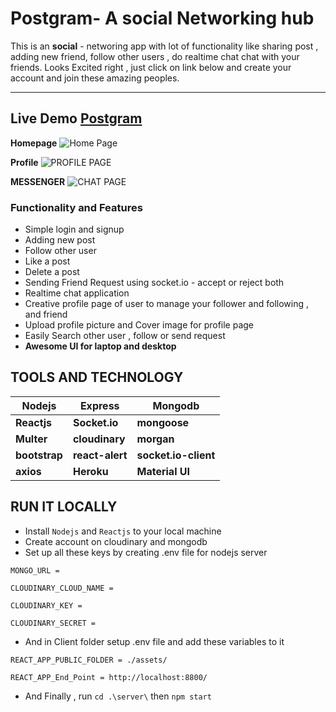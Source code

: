 # Postgram- A social Networking hub

This is an **social** - networing app with lot of functionality like  sharing post , adding new friend, follow other users , do realtime chat chat with your friends.
Looks Excited right , just click on link below and create your account and join these amazing peoples.


---

## Live Demo [Postgram](https//postgram-social.herokuapp.com/)

**Homepage**
![Home Page](https://res.cloudinary.com/abhi97/image/upload/v1629359950/recipes/home_kmdzgh.png)

**Profile**
![PROFILE PAGE](https://res.cloudinary.com/abhi97/image/upload/v1629360037/recipes/profile_t1sjf0.png)

**MESSENGER**
![CHAT PAGE](https://res.cloudinary.com/abhi97/image/upload/v1629359956/recipes/chat_cozsol.png)

### Functionality and Features

- Simple login and signup
- Adding new post
- Follow other user
- Like a post
- Delete a post
- Sending Friend Request using socket.io - accept or reject both
- Realtime chat application
- Creative profile page of user to manage your follower and following , and friend
- Upload profile picture and Cover image for profile page
- Easily Search other user , follow or send request
- **Awesome UI for laptop and desktop**

## **TOOLS AND TECHNOLOGY**

| Nodejs        | Express         | Mongodb              |
| ------------- | --------------- | -------------------- |
| **Reactjs**   | **Socket.io**   | **mongoose**         |
| **Multer**    | **cloudinary**  | **morgan**           |
| **bootstrap** | **react-alert** | **socket.io-client** |
| **axios**     | **Heroku**      | **Material UI**      |

## RUN IT LOCALLY

- Install `Nodejs` and `Reactjs` to your local machine
- Create account on cloudinary and mongodb
- Set up all these keys by creating .env file for nodejs server

`MONGO_URL =`

`CLOUDINARY_CLOUD_NAME =`

`CLOUDINARY_KEY =`

`CLOUDINARY_SECRET =`

- And in Client folder setup .env file and add these variables to it

`REACT_APP_PUBLIC_FOLDER = ./assets/`

`REACT_APP_End_Point = http://localhost:8800/`

- And Finally , run `cd .\server\` then `npm start`

